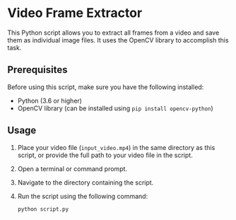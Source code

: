# Video Frame Extractor

This Python script allows you to extract all frames from a video and save them as individual image files. It uses the OpenCV library to accomplish this task.

## Prerequisites

Before using this script, make sure you have the following installed:

- Python (3.6 or higher)
- OpenCV library (can be installed using `pip install opencv-python`)

## Usage

1. Place your video file (`input_video.mp4`) in the same directory as this script, or provide the full path to your video file in the script.

2. Open a terminal or command prompt.

3. Navigate to the directory containing the script.

4. Run the script using the following command:

   ```bash
   python script.py
